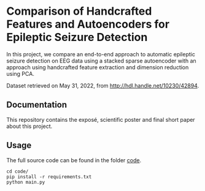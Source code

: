 # Comparison of Handcrafted Features and Autoencoders for Epileptic Seizure Detection

In this project, we compare an end-to-end approach to automatic epileptic seizure detection on EEG data using a stacked sparse autoencoder with an approach using handcrafted feature extraction and dimension reduction using PCA.

Dataset retrieved on May 31, 2022, from http://hdl.handle.net/10230/42894.

## Documentation

This repository contains the exposé, scientific poster and final short paper about this project.

## Usage

The full source code can be found in the folder [code](code/).

```
cd code/
pip install -r requirements.txt
python main.py
```
